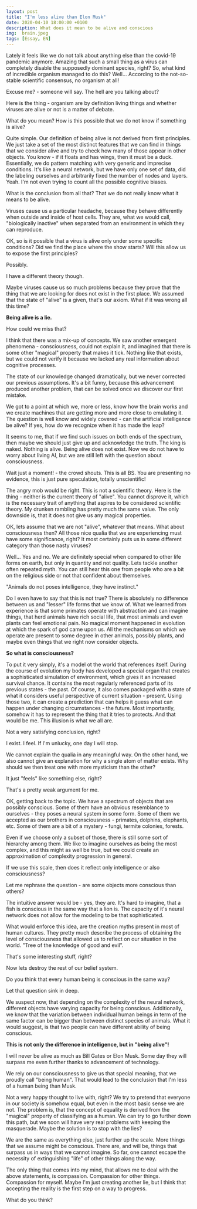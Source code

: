 ```yaml
---
layout: post
title: "I'm less alive than Elon Musk"
date: 2020-04-10 18:00:00 +0100
description: What does it mean to be alive and conscious
img:  brain.jpeg
tags: [Essay, EN]
---
```


Lately it feels like we do not talk about anything else than the covid-19 pandemic anymore.
Amazing that such a small thing as a virus can completely disable the supposedly dominant species, right?
So, what kind of incredible organism managed to do this?
Well... According to the not-so-stable scientific consensus, no organism at all!

Excuse me? - someone will say.
The hell are you talking about?

Here is the thing - organism are by definition living things and whether viruses are alive or not is a matter of debate.

What do you mean?
How is this possible that we do not know if something is alive?

Quite simple.
Our definition of being alive is not derived from first principles.
We just take a set of the most distinct features that we can find in things that we consider alive and try to check how many of those appear in other objects.
You know - if it floats and has wings, then it must be a duck.
Essentially, we do pattern matching with very generic and imprecise conditions.
It's like a neural network, but we have only one set of data, did the labeling ourselves and arbitrarily fixed the number of nodes and layers.
Yeah.
I'm not even trying to count all the possible cognitive biases.

What is the conclusion from all that?
That we do not really know what it means to be alive.

Viruses cause us a particular headache, because they behave differently when outside and inside of host cells.
They are, what we would call, "biologically inactive" when separated from an environment in which they can reproduce.

OK, so is it possible that a virus is alive only under some specific conditions?
Did we find the place where the show starts?
Will this allow us to expose the first principles?

Possibly.

I have a different theory though.

Maybe viruses cause us so much problems because they prove that the thing that we are looking for does not exist in the first place.
We assumed that the state of "alive" is a given, that's our axiom.
What if it was wrong all this time?

**Being alive is a lie.**

How could we miss that?

I think that there was a mix-up of concepts.
We saw another emergent phenomena - consciousness, could not explain it, and imagined that there is some other "magical" property that makes it tick.
Nothing like that exists, but we could not verify it because we lacked any real information about cognitive processes.

The state of our knowledge changed dramatically, but we never corrected our previous assumptions.
It's a bit funny, because this advancement produced another problem, that can be solved once we discover our first mistake.

We got to a point at which we, more or less, know how the brain works and we create machines that are getting more and more close to emulating it.
The question is well know and widely covered - can the artificial intelligence be alive?
If yes, how do we recognize when it has made the leap?

It seems to me, that if we find such issues on both ends of the spectrum, then maybe we should just give up and acknowledge the truth.
The king is naked.
Nothing is alive.
Being alive does not exist.
Now we do not have to worry about living AI, but we are still left with the question about consciousness.

Wait just a moment! - the crowd shouts.
This is all BS.
You are presenting no evidence, this is just pure speculation, totally unscientific!

The angry mob would be right.
This is not a scientific theory.
Here is the thing - neither is the current theory of "alive".
You cannot disprove it, which is the necessary trait of anything that aspires to be considered scientific theory.
My drunken rambling has pretty much the same value.
The only downside is, that it does not give us any magical properties.

OK, lets assume that we are not "alive", whatever that means.
What about consciousness then?
All those nice qualia that we are experiencing must have some significance, right?
It most certainly puts us in some different category than those nasty viruses?

Well... Yes and no.
We are definitely special when compared to other life forms on earth, but only in quantity and not quality.
Lets tackle another often repeated myth.
You can still hear this one from people who are a bit on the religious side or not that confident about themselves.

"Animals do not poses intelligence, they have instinct."

Do I even have to say that this is not true?
There is absolutely no difference between us and "lesser" life forms that we know of.
What we learned from experience is that some primates operate with abstraction and can imagine things, that herd animals have rich social life, that most animals and even plants can feel emotional pain.
No magical moment happened in evolution at which the spark of god came upon us.
All the mechanisms on which we operate are present to some degree in other animals, possibly plants, and maybe even things that we right now consider objects.

**So what is consciousness?**

To put it very simply, it's a model ot the world that references itself.
During the course of evolution my body has developed a special organ that creates a sophisticated simulation of environment, which gives it an increased survival chance.
It contains the most regularly referenced parts of its previous states - the past.
Of course, it also comes packaged with a state of what it considers useful perspective of current situation - present.
Using those two, it can create a prediction that can helps it guess what can happen under changing circumstances - the future.
Most importantly, somehow it has to represent the thing that it tries to protects.
And that would be me.
This illusion is what we all are.

Not a very satisfying conclusion, right?

I exist. I feel. If I'm unlucky, one day I will stop.

We cannot explain the qualia in any meaningful way.
On the other hand, we also cannot give an explanation for why a single atom of matter exists.
Why should we then treat one with more mysticism than the other?

It just "feels" like something else, right?

That's a pretty weak argument for me.

OK, getting back to the topic.
We have a spectrum of objects that are possibly conscious.
Some of them have an obvious resemblance to ourselves - they poses a neural system in some form.
Some of them we accepted as our brothers in consciousness - primates, dolphins, elephants, etc.
Some of them are a bit of a mystery - fungi, termite colonies, forests.

Even if we choose only a subset of those, there is still some sort of hierarchy among them.
We like to imagine ourselves as being the most complex, and this might as well be true, but we could create an approximation of complexity progression in general.

If we use this scale, then does it reflect only intelligence or also consciousness?

Let me rephrase the question - are some objects more conscious than others?

The intuitive answer would be - yes, they are.
It's hard to imagine, that a fish is conscious in the same way that a lion is.
The capacity of it's neural network does not allow for the modeling to be that sophisticated.

What would enforce this idea, are the creation myths present in most of human cultures.
They pretty much describe the process of obtaining the level of consciousness that allowed us to reflect on our situation in the world.
"Tree of the knowledge of good and evil".

That's some interesting stuff, right?

Now lets destroy the rest of our belief system.

Do you think that every human being is conscious in the same way?

Let that question sink in deep.

We suspect now, that depending on the complexity of the neural network, different objects have varying capacity for being conscious.
Additionally, we know that the variation between individual human beings in term of the same factor can be bigger than between distinct species of animals.
What it would suggest, is that two people can have different ability of being conscious.

**This is not only the difference in intelligence, but in "being alive"!**

I will never be alive as much as Bill Gates or Elon Musk.
Some day they will surpass me even further thanks to advancement of technology.

We rely on our consciousness to give us that special meaning, that we proudly call "being human".
That would lead to the conclusion that I'm less of a human being than Musk.

Not a very happy thought to live with, right?
We try to pretend that everyone in our society is somehow equal, but even in the most basic sense we are not.
The problem is, that the concept of equality is derived from the "magical" property of classifying as a human.
We can try to go further down this path, but we soon will have very real problems with keeping the masquerade.
Maybe the solution is to stop with the lies?

We are the same as everything else, just further up the scale.
More things that we assume might be conscious.
There are, and will be, things that surpass us in ways that we cannot imagine.
So far, one cannot escape the necessity of extinguishing "life" of other things along the way.

The only thing that comes into my mind, that allows me to deal with the above statements, is compassion.
Compassion for other things.
Compassion for myself.
Maybe I'm just creating another lie, but I think that accepting the reality is the first step on a way to progress.

What do you think?
